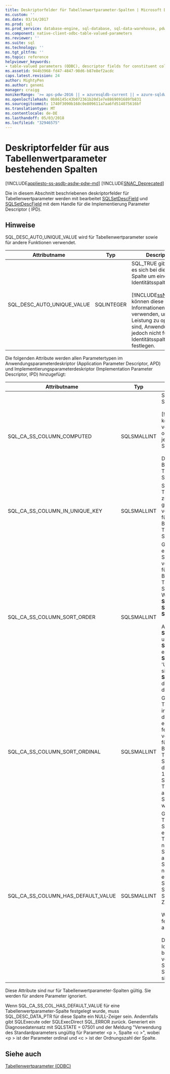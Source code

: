 ```yaml
---
title: Deskriptorfelder für Tabellenwertparameter-Spalten | Microsoft Docs
ms.custom: ''
ms.date: 03/14/2017
ms.prod: sql
ms.prod_service: database-engine, sql-database, sql-data-warehouse, pdw
ms.component: native-client-odbc-table-valued-parameters
ms.reviewer: ''
ms.suite: sql
ms.technology: ''
ms.tgt_pltfrm: ''
ms.topic: reference
helpviewer_keywords:
- table-valued parameters (ODBC), descriptor fields for constituent columns
ms.assetid: 944b3968-fd47-4847-98d6-b87e8ef2acdc
caps.latest.revision: 24
author: MightyPen
ms.author: genemi
manager: craigg
monikerRange: '>= aps-pdw-2016 || = azuresqldb-current || = azure-sqldw-latest || >= sql-server-2016 || = sqlallproducts-allversions'
ms.openlocfilehash: 0b86145c43b072361b20d1e7e8869091689fb831
ms.sourcegitcommit: 1740f3090b168c0e809611a7aa6fd514075616bf
ms.translationtype: MT
ms.contentlocale: de-DE
ms.lasthandoff: 05/03/2018
ms.locfileid: "32946575"
---
```

# <a name="descriptor-fields-for-table-valued-parameter-constituent-columns"></a>Deskriptorfelder für aus Tabellenwertparameter bestehenden Spalten
[!INCLUDE[appliesto-ss-asdb-asdw-pdw-md](../../includes/appliesto-ss-asdb-asdw-pdw-md.md)]
[!INCLUDE[SNAC_Deprecated](../../includes/snac-deprecated.md)]

  Die in diesem Abschnitt beschriebenen deskriptorfelder für Tabellenwertparameter werden mit bearbeitet [SQLSetDescField](../../relational-databases/native-client-odbc-api/sqlsetdescfield.md) und [SQLSetDescField](../../relational-databases/native-client-odbc-api/sqlsetdescfield.md) mit dem Handle für die Implementierung Parameter Descriptor ( IPD).  
  
## <a name="remarks"></a>Hinweise  
 SQL_DESC_AUTO_UNIQUE_VALUE wird für Tabellenwertparameter sowie für andere Funktionen verwendet.  
  
|Attributname|Typ|Description|  
|--------------------|----------|-----------------|  
|SQL_DESC_AUTO_UNIQUE_VALUE|SQLINTEGER|SQL_TRUE gibt an, dass es sich bei dieser Spalte um eine Identitätsspalte handelt.<br /><br /> [!INCLUDE[ssNoVersion](../../includes/ssnoversion-md.md)] können diese Informationen verwenden, um die Leistung zu optimieren sind, Anwendungen jedoch nicht für Identitätsspalten festlegen.|  
  
 Die folgenden Attribute werden allen Parametertypen im Anwendungsparameterdeskriptor (Application Parameter Descriptor, APD) und Implementierungsparameterdeskriptor (Implementation Parameter Descriptor, IPD) hinzugefügt:  
  
|Attributname|Typ|Description|  
|--------------------|----------|-----------------|  
|SQL_CA_SS_COLUMN_COMPUTED|SQLSMALLINT|SQL_TRUE gibt an, dass diese Spalte berechnet wird.<br /><br /> [!INCLUDE[ssNoVersion](../../includes/ssnoversion-md.md)] können diese Informationen verwenden, um die Leistung zu optimieren sind, Anwendungen jedoch nicht für berechnete Spalten festlegen.<br /><br /> Dieses Attribut wird für Bindungen ignoriert, die keine Tabellenwertparameter-Spalten sind.|  
|SQL_CA_SS_COLUMN_IN_UNIQUE_KEY|SQLSMALLINT|SQL_TRUE gibt an, dass eine Tabellenwertparameter-Spalte zu einem eindeutigen Schlüssel gehört. Dies kann zu einer verbesserten Abfrageleistung führen. Dieses Attribut wird für Bindungen ignoriert, die keine Tabellenwertparameter-Spalten sind.|  
|SQL_CA_SS_COLUMN_SORT_ORDER|SQLSMALLINT|Gibt die Sortierreihenfolge einer Tabellenwertparameter-Spalte an. Dies kann zu einer verbesserten Abfrageleistung führen. Dieses Attribut wird für Bindungen ignoriert, die keine Tabellenwertparameter-Spalten sind. Die möglichen Werte sind folgende: <br />**SQL_SS_ASCENDING_ORDER**<br />**SQL_SS_DESCENDING_ORDER**<br />**SQL_SS_ORDER_UNSPECIFIED**<br /><br /> Andere Werte als **SQL_SS_ASCENDING_ORDER** und **SQL_SS_DESCENDING_ORDER** erzeugen einen Fehler mit **SQLSTATE HY024** Meldung 'Ungültiger Attributwert', und sind als behandelt **SQL_SS_ORDER_UNSPECIFIED**, dies ist der Standardwert für dieses Attribut.|  
|SQL_CA_SS_COLUMN_SORT_ORDINAL|SQLSMALLINT|Gibt die Ordnungszahl einer Tabellenwertparameter-Spalte in einer Gruppe von Spalten an, die die Gesamtreihenfolge für einen Tabellenwertparameter festlegt. Dies kann zu einer verbesserten Abfrageleistung führen. Dieses Attribut wird für Bindungen ignoriert, die keine Tabellenwertparameter-Spalten sind. Die Sortierung der Ordinalzahlen beginnt bei 1. Der Wert 0 ist der Standardwert und gibt eine Tabellenwertparameter-Spalte an, für die keine Spaltenreihenfolge angegeben wurde.|  
|SQL_CA_SS_COLUMN_HAS_DEFAULT_VALUE|SQLSMALLINT|Gibt an, ob alle Zeilen im Tabellenwertparameter den Standardwert für diese Spalte enthalten. Für Tabellenwertparameter ist es nicht möglich, den Standardwert auf Zeilenbasis auszuwählen. Der Wert SQL_FALSE gibt an, dass Zeilen nicht standardmäßige Werte enthalten. Dies ist die Standardeinstellung. Der Wert SQL_TRUE gibt an, dass diese Spalte Standardwerte für alle Zeilen enthält.<br /><br /> Wurde der Wert auf SQL_TRUE festgelegt, werden keine Daten an den Server gesendet.<br /><br /> Dieses Feld kann auch mit Identitätsspalten oder berechneten Spalten verwendet werden, wenn die Spaltenwerte nicht für die Serververarbeitung erforderlich sind.|  
  
 Diese Attribute sind nur für Tabellenwertparameter-Spalten gültig. Sie werden für andere Parameter ignoriert.  
  
 Wenn SQL_CA_SS_COL_HAS_DEFAULT_VALUE für eine Tabellenwertparameter-Spalte festgelegt wurde, muss SQL_DESC_DATA_PTR für diese Spalte ein NULL-Zeiger sein. Andernfalls gibt SQLExecute oder SQLExecDirect SQL_ERROR zurück. Generiert ein Diagnosedatensatz mit SQLSTATE = 07S01 und der Meldung "Verwendung des Standardparameters ungültig für Parameter \<p >, Spalte \<c >", wobei \<p > ist der Parameter ordinal und \<c > ist der Ordnungszahl der Spalte.  
  
## <a name="see-also"></a>Siehe auch  
 [Tabellenwertparameter &#40;ODBC&#41;](../../relational-databases/native-client-odbc-table-valued-parameters/table-valued-parameters-odbc.md)  
  
  
